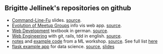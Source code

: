 ## Brigitte Jellinek's repositories on github

* [Command-Line-Fu](https://bjelline.github.io/command-line-fu/#1) slides. [source](https://github.com/bjelline/command-line-fu).
* [Evolution of Meetup Groups](https://nyu-cs6313-projects.github.io/sp2015-group13/) info vis web app. [source](https://github.com/NYU-CS6313-Projects/sp2015-group13).
* [Web Development](https://web-development.github.io/) textbook in german. [source](https://github.com/web-development/web-development-textbook/).
* [Web Engineering](https://web-engineering.github.io/) with git, rails, tdd in english. [source](https://github.com/web-development/web-development-textbook://github.com/web-engineering/web-engineering-textbook/).
* [notes](https://github.com/pvarsh/MLGroup/tree/master/Examples-and-Notes-by-Brigitte/Week-1) and [example code](http://nbviewer.ipython.org/github/pvarsh/MLGroup/blob/master/Examples-and-Notes-by-Brigitte/Week-1/example-crossvalidation.ipynb) from a ML workshop. [source](https://github.com/pvarsh/MLGroup/tree/master/Examples-and-Notes-by-Brigitte).
See full list [here](https://github.com/bjelline?tab=repositories)
* [flask example app](http://brigitte-jellinek.at/flasks/flask-for-data-science/) for data science. [source](https://github.com/flask-tutorial/flask-for-data-science), [slides](https://speakerdeck.com/bjelli/intro-to-web-and-mobile-developer)
